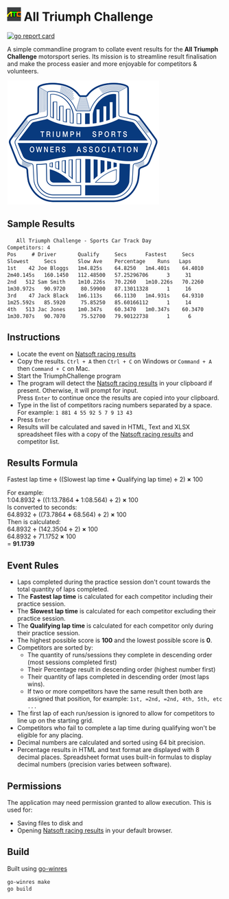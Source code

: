 # ![ATC logo](https://raw.githubusercontent.com/speedyhoon/TriumphChallenge/main/winres/32x32.png) All Triumph Challenge
[![go report card](https://goreportcard.com/badge/github.com/speedyhoon/TriumphChallenge)](https://goreportcard.com/report/github.com/speedyhoon/TriumphChallenge)

A simple commandline program to collate event results for the **All Triumph Challenge** motorsport series. Its mission is to streamline result finalisation and make the process easier and more enjoyable for competitors & volunteers.

[![All Triumph Challenge](https://raw.githubusercontent.com/speedyhoon/TriumphChallenge/master/tsoa.png)](https://www.tsoavic.com.au/)

## Sample Results
```
   All Triumph Challenge - Sports Car Track Day
Competitors: 4
Pos     # Driver       Qualify     Secs      Fastest     Secs      Slowest     Secs       Slow Ave    Percentage    Runs   Laps
1st    42 Joe Bloggs   1m4.825s    64.8250   1m4.401s    64.4010   2m40.145s   160.1450   112.48500   57.25296706      3     31
2nd   512 Sam Smith    1m10.226s   70.2260   1m10.226s   70.2260   1m30.972s   90.9720     80.59900   87.13011328      1     16
3rd    47 Jack Black   1m6.113s    66.1130   1m4.931s    64.9310   1m25.592s   85.5920     75.85250   85.60166112      1     14
4th   513 Jac Jones    1m0.347s    60.3470   1m0.347s    60.3470   1m30.707s   90.7070     75.52700   79.90122738      1      6
```

## Instructions
- Locate the event on [Natsoft racing results](http://racing.natsoft.com.au/results/)
- Copy the results. `Ctrl + A` then `Ctrl + C` on Windows or `Command + A` then `Command + C` on Mac.
- Start the TriumphChallenge program
- The program will detect the [Natsoft racing results](http://racing.natsoft.com.au/results/) in your clipboard if present. Otherwise, it will prompt for input.\
  Press `Enter` to continue once the results are copied into your clipboard.
- Type in the list of competitors racing numbers separated by a space.\
  For example: `1 881 4 55 92 5 7 9 13 43`
- Press `Enter`
- Results will be calculated and saved in HTML, Text and XLSX spreadsheet files with a copy of the [Natsoft racing results](http://racing.natsoft.com.au/results/) and competitor list.


## Results Formula
Fastest lap time **÷** ((Slowest lap time **+** Qualifying lap time) **÷** 2) **×** 100

For example:
\
1:04.8932 **÷** ((1:13.7864 **+** 1:08.564) **÷** 2) **×** 100
\
Is converted to seconds:
\
64.8932 **÷** ((73.7864 **+** 68.564) **÷** 2) **×** 100
\
Then is calculated:
\
64.8932 **÷** (142.3504 **÷** 2) **×** 100
\
64.8932 **÷** 71.1752 **×** 100
\
= **91.1739**


## Event Rules
- Laps completed during the practice session don't count towards the total quantity of laps completed.
- The **Fastest lap time** is calculated for each competitor including their practice session.
- The **Slowest lap time** is calculated for each competitor excluding their practice session.
- The **Qualifying lap time** is calculated for each competitor only during their practice session.
- The highest possible score is **100** and the lowest possible score is **0**.
- Competitors are sorted by:
  - The quantity of runs/sessions they complete in descending order (most sessions completed first)
  - Their Percentage result in descending order (highest number first)
  - Their quantity of laps completed in descending order (most laps wins).
  - If two or more competitors have the same result then both are assigned that position, for example: `1st, =2nd, =2nd, 4th, 5th, etc ...`
- The first lap of each run/session is ignored to allow for competitors to line up on the starting grid.
- Competitors who fail to complete a lap time during qualifying won't be eligible for any placing. 
- Decimal numbers are calculated and sorted using 64 bit precision.
- Percentage results in HTML and text format are displayed with 8 decimal places. Spreadsheet format uses built-in formulas to display decimal numbers (precision varies between software).

## Permissions
The application may need permission granted to allow execution. This is used for:
- Saving files to disk and
- Opening [Natsoft racing results](http://racing.natsoft.com.au/results/) in your default browser.

## Build
Built using [go-winres](https://github.com/tc-hib/go-winres)
```
go-winres make
go build
```
